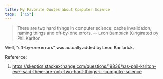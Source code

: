 ```yaml
---
title: My Favorite Quotes about Computer Science
tags:  ["CS"]
---
```



> There are two hard things in computer science:
> cache invalidation, naming things and off-by-one errors.
> -- Leon Bambrick (Originated by Phil Karlton)

Well, "off-by-one errors" was actually added by Leon Bambrick.

Reference:

1. https://skeptics.stackexchange.com/questions/19836/has-phil-karlton-ever-said-there-are-only-two-hard-things-in-computer-science